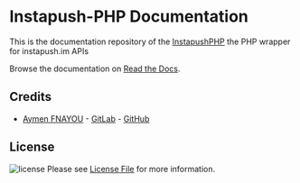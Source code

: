 # Instapush-PHP Documentation

This is the documentation repository of the [InstapushPHP](link-instapushphp) the PHP wrapper for instapush.im APIs

Browse the documentation on [Read the Docs](link-readthedoc).

## Credits

- [Aymen FNAYOU][link-author] - [GitLab][link-author-gitlab] - [GitHub][link-author-github]

## License

![license](https://img.shields.io/badge/license-MIT-lightgrey.svg) Please see [License File](LICENSE.md) for more information.

[link-author]: https://aymen-fnayou.com
[link-author-gitlab]: https://gitlab.com/fnayou
[link-author-github]: https://github.com/fnayou
[link-instapushphp]: https://github.com/fnayou/instapush-php
[link-readthedoc]: http://instapush-php.readthedocs.org/
